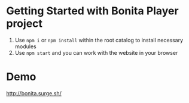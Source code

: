 # Getting Started with Bonita Player project

1) Use `npm i` or `npm install` within the root catalog to install necessary modules
2) Use `npm start` and you can work with the website in your browser

# Demo
http://bonita.surge.sh/

